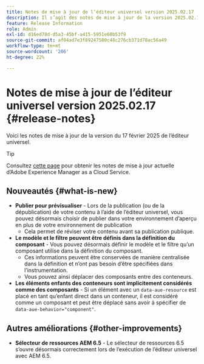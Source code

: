 ```yaml
---
title: Notes de mise à jour de l’éditeur universel version 2025.02.17
description: Il s’agit des notes de mise à jour de la version 2025.02.17 de l’éditeur universel.
feature: Release Information
role: Admin
exl-id: d16ed78d-d5a3-45bf-a415-5951e60b53f9
source-git-commit: af04ad7e3f89247580c48c276cb371d78ac56a49
workflow-type: tm+mt
source-wordcount: '206'
ht-degree: 22%

---
```



# Notes de mise à jour de l’éditeur universel version 2025.02.17 {#release-notes}

Voici les notes de mise à jour de la version du 17 février 2025 de l’éditeur universel.

>[!TIP]
>
>Consultez [cette page](/help/release-notes/release-notes-cloud/release-notes-current.md) pour obtenir les notes de mise à jour actuelle d’Adobe Experience Manager as a Cloud Service.

## Nouveautés {#what-is-new}

* **Publier pour prévisualiser** - Lors de la publication (ou de la dépublication) de votre contenu à l’aide de l’éditeur universel, vous pouvez désormais choisir de publier dans votre environnement d’aperçu en plus de votre environnement de publication
   * Cela permet de réviser votre contenu avant sa publication publique.
* **Le modèle et le filtre peuvent être définis dans la définition du composant** - Vous pouvez désormais définir le modèle et le filtre qu’un composant utilise dans la définition du composant.
   * Ces informations peuvent être conservées de manière centralisée dans la définition et n’ont pas besoin d’être spécifiées dans l’instrumentation.
   * Vous pouvez ainsi déplacer des composants entre des conteneurs.
* **Les éléments enfants des conteneurs sont implicitement considérés comme des composants** - Si un élément avec un `data-aue-resource` est placé en tant qu’enfant direct dans un conteneur, il est considéré comme un composant et peut être déplacé sans avoir à spécifier de `data-aue-behavior="component"`.

## Autres améliorations {#other-improvements}

* **Sélecteur de ressources AEM 6.5** - Le sélecteur de ressources 6.5 s’ouvre désormais correctement lors de l’exécution de l’éditeur universel avec AEM 6.5.

